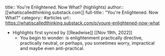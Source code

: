 title:: You're Enlightened. Now What? (highlights)
author:: [[whatiscalledthinking.substack.com]]
full-title:: "You're Enlightened. Now What?"
category:: #articles
url:: https://whatiscalledthinking.substack.com/p/youre-enlightened-now-what

- Highlights first synced by [[Readwise]] [[Nov 19th, 2022]]
	- You begin to wonder: is enlightenment practically directive, practically neutral, or perhaps, you sometimes worry, impractical and maybe even anti-practical.
